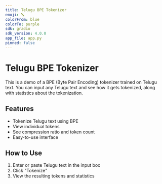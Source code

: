 ```yaml
---
title: Telugu BPE Tokenizer
emoji: 🔤
colorFrom: blue
colorTo: purple
sdk: gradio
sdk_version: 4.0.0
app_file: app.py
pinned: false
---
```


# Telugu BPE Tokenizer

This is a demo of a BPE (Byte Pair Encoding) tokenizer trained on Telugu text. You can input any Telugu text and see how it gets tokenized, along with statistics about the tokenization.

## Features

- Tokenize Telugu text using BPE
- View individual tokens
- See compression ratio and token count
- Easy-to-use interface

## How to Use

1. Enter or paste Telugu text in the input box
2. Click "Tokenize"
3. View the resulting tokens and statistics 